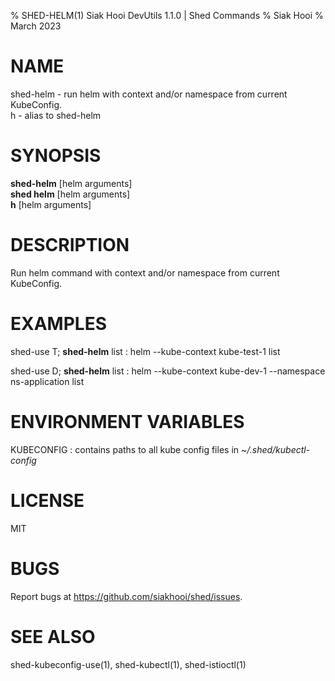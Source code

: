 % SHED-HELM(1) Siak Hooi DevUtils 1.1.0 | Shed Commands
% Siak Hooi
% March 2023

# NAME
shed-helm - run helm with context and/or namespace from current KubeConfig.\
h - alias to shed-helm

# SYNOPSIS
**shed-helm** [helm arguments]\
**shed helm** [helm arguments]\
**h**  [helm arguments]

# DESCRIPTION
Run helm command with context and/or namespace from current KubeConfig.

# EXAMPLES
shed-use T; **shed-helm** list
: helm --kube-context kube-test-1  list

shed-use D; **shed-helm** list
: helm --kube-context kube-dev-1 --namespace ns-application list

# ENVIRONMENT VARIABLES
KUBECONFIG
: contains paths to all kube config files in *~/.shed/kubectl-config*

# LICENSE
MIT

# BUGS
Report bugs at https://github.com/siakhooi/shed/issues.

# SEE ALSO
shed-kubeconfig-use(1), shed-kubectl(1), shed-istioctl(1)